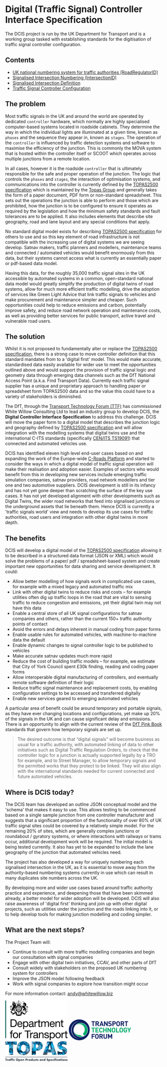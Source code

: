 # Digital (Traffic Signal) Controller Interface Specification

The DCIS project is run by the UK Department for Transport and is a working group tasked with establishing standards for the digitisation of traffic signal controller configuration.

## Contents

* [UK national numbering system for traffic authorities (RoadRegulatorID)](/traffic_authority_numbering.md)
* [Signalised Intersection Numbering (IntersectionID)](/intersection_numbering.md)
* [Signalised Intersection Definition](/intersection_definition.md)
* [Traffic Signal Controller Configuration](/controller_configuration.md)

## The problem

Most traffic signals in the UK and around the world are operated by dedicated `controller` hardware, which normally are highly specialised computer-based systems located in roadside cabinets. They determine the way in which the individual lights are illuminated at a given time, known as `phases` and the sequence they appear in, known as `stages`. The operation of the `controller` is influenced by traffic detection systems and software to maximise the efficiency of the junction. This is commonly the MOVA system that is hosted within the controller itself or SCOOT which operates across multiple junctions from a remote location.

In all cases, however it is the roadside `controller` that is ultimately responsible for the safe and proper operation of the junction. The logic that controls the `phases` and `stages`, the interaction of optimisation systems, and communications into the controller is currently defined by the [TOPAS2500 specification](https://topasgroup.org.uk/specification/topas-2500b/) which is maintained by the [Topas Group](https://topasgroup.org.uk/) and generally takes the form of a paper document, PDF form or non-standard spreadsheet. This sets out the operations the junction is able to perform and those which are prohibited, how the junction is to be configured to ensure it operates as required by the legislation and how the minimum safety standards and fault tolerances are to be applied. It also includes elements that describe site geography, road and lane layout and any special conditions that apply.

No standard digital model exists for describing [TOPAS2500 specification](https://topasgroup.org.uk/specification/topas-2500b/) for others to use and so this key element of road infrastructure is not compatible with the increasing use of digital systems we are seeing develop. Satnav makers, traffic planners and modellers, maintenance teams and connected / automated vehicles would benefit enormously from this data, but their systems cannot access what is currently an essentially paper or pdf-based data model.

Having this data, for the roughly 35,000 traffic signal sites in the UK accessible by automated systems in a common, open-standard national data model would greatly simplify the production of digital twins of road systems, allow for much more efficient traffic modelling, drive the adoption of services like Green Light Advice that link traffic signals to vehicles and make procurement and maintenance simpler and cheaper. Such opportunities could help to reduce emissions and carbon, potentially improve safety, and reduce road network operation and maintenance costs, as well as providing better services for public transport, active travel and vulnerable road users.

## The solution

Whilst it is not proposed to fundamentally alter or replace the [TOPAS2500 specification](https://topasgroup.org.uk/specification/topas-2500b/), there is a strong case to move controller definition that this standard mandates from to a 'digital first' model. This would make accurate, standardised data easily available for wider use to meet the opportunities outlined above and would support the provision of traffic signal logic and geometry data through emerging data channels such as the DfT National Access Point (a.k.a. Find Transport Data). Currently each traffic signal supplier has a unique and proprietary approach to handling paper or spreadsheet form TOPAS2500 data and so the value this could have to a variety of stakeholders is diminished.

The DfT, through the [Transport Technology Forum (TTF)](https://https://ttf.uk.net/) has commissioned White Willow Consulting Ltd to lead an industry group to develop DCIS, the **Digital Controller Interface Specification** to address this challenge. DCIS will move the paper form to a digital model that describes the junction logic and geography defined by [TOPAS2500 specification](https://topasgroup.org.uk/specification/topas-2500b/) and will allow integration with the modelling systems that digital twins use and the international C-ITS standards (specifically [CEN/ITS TS19091](https://www.iso.org/standard/73781.html)) that connected and automated vehicles use.

DCIS has identified eleven high level end-user cases based on and expanding the work of the Europe-wide [C-Roads Platform](https://www.c-roads.eu/platform.html) and started to consider the ways in which a digital model of traffic signal operation will make their realisation and adoption easier. Examples of sectors who would benefit from this in developing new services include emerging traffic simulation companies, satnav providers, road network modellers and tier one and two automotive suppliers.
DCIS development is still in its infancy and has not yet gone deeper than scratching the surface of the key use cases. It has not yet developed alignment with other developments such as Digital Twins, the wider road networks that feed into signalised junctions or the underground assets that lie beneath them. Hence DCIS is currently a 'traffic signals world' view and needs to develop its use cases for traffic authorities, road users and integration with other digital twins in more depth.

## The benefits

DCIS will develop a digital model of the [TOPAS2500 specification](https://topasgroup.org.uk/specification/topas-2500b/) allowing it to be described in a structured data format (JSON or XML) which would solve the problems of a paper/ pdf / spreadsheet-based system and create important new opportunities for data sharing and service development. It could:

* Allow better modelling of how signals work in complicated use cases, for example with a mixed legacy and automated traffic mix
* Link with other digital twins to reduce risks and costs – for example utilities often dig up traffic loops in the road that are vital to sensing traffic to reduce congestion and emissions, yet their digital twin may not have this data
* Enable a central store of all UK signal configurations for satnav companies and others, rather than the current 150+ traffic authority points of contact
* Avoid the errors and delays inherent in manual coding from paper forms
* Enable usable rules for automated vehicles, with machine-to-machine data the default
* Enable dynamic changes to signal controller logic to be published to vehicles
* Make accurate satnav updates much more rapid
* Reduce the cost of building traffic models – for example, we estimate that City of York Council spent £30k finding, reading and coding paper forms
* Allow interoperable digital manufacturing of controllers, and eventually remote software definition of their logic
* Reduce traffic signal maintenance and replacement costs, by enabling configuration settings to be accessed and transferred digitally
* Enable new services geared to emerging automated vehicles

A particular area of benefit could be around temporary and portable signals, as they have ever changing locations and configurations, yet make up 20% of the signals in the UK and can cause significant delay and emissions. There is an opportunity to align with the current review of the [DfT Pink Book](https://www.gov.uk/government/publications/introduction-to-the-use-of-portable-vehicular-signals) standards that govern how temporary signals are set up.

> The desired outcome is that “digital signals” will become business as usual for a traffic authority, with automated linking of data to other initiatives such as Digital Traffic Regulation Orders, to check that the controller logic for a junction is actually supported legally by a TRO for example, and to Street Manager, to allow temporary signals and the permitted works that they protect to be linked. They will also align with the international standards needed for current connected and future automated vehicles.

## Where is DCIS today?

The DCIS team has developed an outline JSON conceptual model and the 'schema' that makes it easy to use. This allows testing to be commenced based on a single sample junction from one controller manufacturer and suggests that a significant proportion of the functionality of over 80% of UK traffic signal sites could be covered by a relatively simple model. For the remaining 20% of sites, which are generally complex junctions or roundabout / gyratory systems, or where interactions with railways or trams occur, additional development work will be required. The initial model is being tested currently. It also has yet to be expanded to include the lane geography of the junction that automated vehicles need.

The project has also developed a way for uniquely numbering each signalised intersection in the UK, as it is essential to move away from the authority-based numbering systems currently in use which can result in many duplicates site numbers across the UK.

By developing more and wider use cases based around traffic authority practice and experience, and deepening those that have been skimmed already, a better model for wider adoption will be developed. DCIS will also raise awareness of 'digital first' thinking and join up with other digital projects, such as utilities under the junction and the roads linking into it, or to help develop tools for making junction modelling and coding simpler.

## What are the next steps?

The Project Team will:

* Continue to consult with more traffic modelling companies and begin our consultation with signal companies
* Engage with other digital twin initiatives, CCAV, and other parts of DfT
* Consult widely with stakeholders on the proposed UK numbering system for controllers
* Improve the JSON model following feedback
* Work with signal companies to explore how transition might occur

For more information contact: <andy@whitewillow.biz>

<div>
<span style="margin-right:20px"><img src="images/dft_logo.svg" alt="Department for Transport Logo" width="200px"/><span>
<span style="margin-right:20px"><img src="images/ttf_logo.png" alt="Transport Technology Forum Logo" width="200px"/><span>
<span style="margin-right:20px"><img src="images/topas_logo.png" alt="Topas Logo" width="200px"/><span>
</div>
